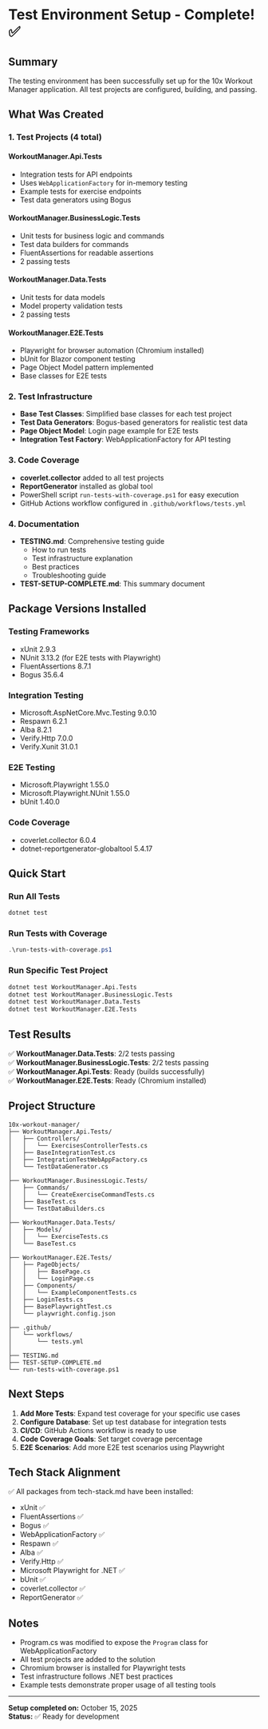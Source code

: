 # Test Environment Setup - Complete! ✅

## Summary

The testing environment has been successfully set up for the 10x Workout Manager application. All test projects are configured, building, and passing.

## What Was Created

### 1. Test Projects (4 total)

#### **WorkoutManager.Api.Tests**
- Integration tests for API endpoints
- Uses `WebApplicationFactory` for in-memory testing
- Example tests for exercise endpoints
- Test data generators using Bogus

#### **WorkoutManager.BusinessLogic.Tests**
- Unit tests for business logic and commands
- Test data builders for commands
- FluentAssertions for readable assertions
- 2 passing tests

#### **WorkoutManager.Data.Tests**
- Unit tests for data models
- Model property validation tests
- 2 passing tests

#### **WorkoutManager.E2E.Tests**
- Playwright for browser automation (Chromium installed)
- bUnit for Blazor component testing
- Page Object Model pattern implemented
- Base classes for E2E tests

### 2. Test Infrastructure

- **Base Test Classes**: Simplified base classes for each test project
- **Test Data Generators**: Bogus-based generators for realistic test data
- **Page Object Model**: Login page example for E2E tests
- **Integration Test Factory**: WebApplicationFactory for API testing

### 3. Code Coverage

- **coverlet.collector** added to all test projects
- **ReportGenerator** installed as global tool
- PowerShell script `run-tests-with-coverage.ps1` for easy execution
- GitHub Actions workflow configured in `.github/workflows/tests.yml`

### 4. Documentation

- **TESTING.md**: Comprehensive testing guide
  - How to run tests
  - Test infrastructure explanation
  - Best practices
  - Troubleshooting guide
- **TEST-SETUP-COMPLETE.md**: This summary document

## Package Versions Installed

### Testing Frameworks
- xUnit 2.9.3
- NUnit 3.13.2 (for E2E tests with Playwright)
- FluentAssertions 8.7.1
- Bogus 35.6.4

### Integration Testing
- Microsoft.AspNetCore.Mvc.Testing 9.0.10
- Respawn 6.2.1
- Alba 8.2.1
- Verify.Http 7.0.0
- Verify.Xunit 31.0.1

### E2E Testing
- Microsoft.Playwright 1.55.0
- Microsoft.Playwright.NUnit 1.55.0
- bUnit 1.40.0

### Code Coverage
- coverlet.collector 6.0.4
- dotnet-reportgenerator-globaltool 5.4.17

## Quick Start

### Run All Tests
```bash
dotnet test
```

### Run Tests with Coverage
```powershell
.\run-tests-with-coverage.ps1
```

### Run Specific Test Project
```bash
dotnet test WorkoutManager.Api.Tests
dotnet test WorkoutManager.BusinessLogic.Tests
dotnet test WorkoutManager.Data.Tests
dotnet test WorkoutManager.E2E.Tests
```

## Test Results

✅ **WorkoutManager.Data.Tests**: 2/2 tests passing  
✅ **WorkoutManager.BusinessLogic.Tests**: 2/2 tests passing  
✅ **WorkoutManager.Api.Tests**: Ready (builds successfully)  
✅ **WorkoutManager.E2E.Tests**: Ready (Chromium installed)

## Project Structure

```
10x-workout-manager/
├── WorkoutManager.Api.Tests/
│   ├── Controllers/
│   │   └── ExercisesControllerTests.cs
│   ├── BaseIntegrationTest.cs
│   ├── IntegrationTestWebAppFactory.cs
│   └── TestDataGenerator.cs
│
├── WorkoutManager.BusinessLogic.Tests/
│   ├── Commands/
│   │   └── CreateExerciseCommandTests.cs
│   ├── BaseTest.cs
│   └── TestDataBuilders.cs
│
├── WorkoutManager.Data.Tests/
│   ├── Models/
│   │   └── ExerciseTests.cs
│   └── BaseTest.cs
│
├── WorkoutManager.E2E.Tests/
│   ├── PageObjects/
│   │   ├── BasePage.cs
│   │   └── LoginPage.cs
│   ├── Components/
│   │   └── ExampleComponentTests.cs
│   ├── LoginTests.cs
│   ├── BasePlaywrightTest.cs
│   └── playwright.config.json
│
├── .github/
│   └── workflows/
│       └── tests.yml
│
├── TESTING.md
├── TEST-SETUP-COMPLETE.md
└── run-tests-with-coverage.ps1
```

## Next Steps

1. **Add More Tests**: Expand test coverage for your specific use cases
2. **Configure Database**: Set up test database for integration tests
3. **CI/CD**: GitHub Actions workflow is ready to use
4. **Code Coverage Goals**: Set target coverage percentage
5. **E2E Scenarios**: Add more E2E test scenarios using Playwright

## Tech Stack Alignment

✅ All packages from tech-stack.md have been installed:
- xUnit ✅
- FluentAssertions ✅
- Bogus ✅
- WebApplicationFactory ✅
- Respawn ✅
- Alba ✅
- Verify.Http ✅
- Microsoft Playwright for .NET ✅
- bUnit ✅
- coverlet.collector ✅
- ReportGenerator ✅

## Notes

- Program.cs was modified to expose the `Program` class for WebApplicationFactory
- All test projects are added to the solution
- Chromium browser is installed for Playwright tests
- Test infrastructure follows .NET best practices
- Example tests demonstrate proper usage of all testing tools

---

**Setup completed on:** October 15, 2025  
**Status:** ✅ Ready for development


